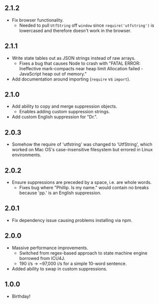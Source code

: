 ## 2.1.2
* Fix browser functionality.
  - Needed to pull `UtfString` off `window` since `require('utfstring')` is lowercased and therefore doesn't work in the browser.

## 2.1.1
* Write state tables out as JSON strings instead of raw arrays.
  - Fixes a bug that causes Node to crash with "FATAL ERROR: Ineffective mark-compacts near heap limit Allocation failed - JavaScript heap out of memory."
* Add documentation around importing (`require` vs `import`).

## 2.1.0
* Add ability to copy and merge suppression objects.
  - Enables adding custom suppression strings.
* Add custom English suppression for "Dr.".

## 2.0.3
* Somehow the require of 'utfstring' was changed to 'UtfString', which worked on Mac OS's case-insensitive filesystem but errored in Linux environments.

## 2.0.2
* Ensure suppressions are preceded by a space, i.e. are whole words.
  - Fixes bug where "Phillip. Is my name." would contain no breaks because 'pp.' is an English suppression.

## 2.0.1
* Fix dependency issue causing problems installing via npm.

## 2.0.0
* Massive performance improvements.
  - Switched from regex-based approach to state machine engine borrowed from ICU4J.
  - 190 i/s -> \~97,000 i/s for a simple 10-word sentence.
* Added ability to swap in custom suppressions.

## 1.0.0
* Birthday!
